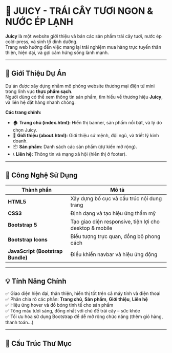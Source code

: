 # 🍊 JUICY - TRÁI CÂY TƯƠI NGON & NƯỚC ÉP LẠNH

**Juicy** là một website giới thiệu và bán các sản phẩm trái cây tươi, nước ép cold-press, và sinh tố dinh dưỡng.  
Trang web hướng đến việc mang lại trải nghiệm mua hàng trực tuyến thân thiện, hiện đại, và gợi cảm hứng sống lành mạnh.

---

## 🌿 Giới Thiệu Dự Án

Dự án được xây dựng nhằm mô phỏng website thương mại điện tử mini trong lĩnh vực **thực phẩm sạch**.  
Người dùng có thể xem thông tin sản phẩm, tìm hiểu về thương hiệu **Juicy**, và liên hệ đặt hàng nhanh chóng.

**Các trang chính:**
- 🏠 **Trang chủ (index.html):** Hiển thị banner, sản phẩm nổi bật, và lý do chọn Juicy.  
- 🥝 **Giới thiệu (about.html):** Giới thiệu sứ mệnh, đội ngũ, và triết lý kinh doanh.  
- 📦 **Sản phẩm:** Danh sách các sản phẩm (dự kiến mở rộng).  
- 📞 **Liên hệ:** Thông tin và mạng xã hội (hiển thị ở footer).  

---

## 🧰 Công Nghệ Sử Dụng

| Thành phần | Mô tả |
|-------------|--------|
| **HTML5** | Xây dựng bố cục và cấu trúc nội dung trang |
| **CSS3** | Định dạng và tạo hiệu ứng thẩm mỹ |
| **Bootstrap 5** | Tạo giao diện responsive, tiện lợi cho desktop & mobile |
| **Bootstrap Icons** | Biểu tượng trực quan, đồng bộ phong cách |
| **JavaScript (Bootstrap Bundle)** | Điều khiển navbar và hiệu ứng động |

---

## 💡 Tính Năng Chính

✅ Giao diện hiện đại, thân thiện, hiển thị tốt trên cả máy tính và điện thoại  
✅ Phân chia rõ các phần: **Trang chủ**, **Sản phẩm**, **Giới thiệu**, **Liên hệ**  
✅ Hiệu ứng hover và đổ bóng tinh tế cho sản phẩm  
✅ Tông màu tươi sáng, đồng nhất với chủ đề trái cây – sức khỏe  
✅ Tối ưu hóa sử dụng Bootstrap để dễ mở rộng chức năng (thêm giỏ hàng, thanh toán...)  

---

## 📁 Cấu Trúc Thư Mục


